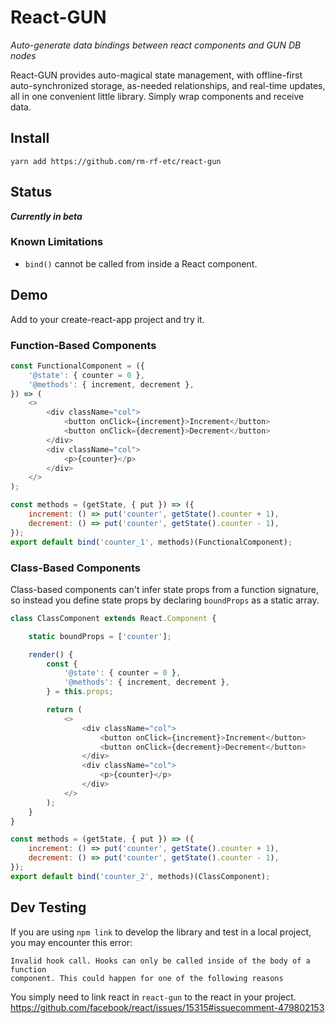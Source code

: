 # React-GUN

_Auto-generate data bindings between react components and GUN DB nodes_

React-GUN provides auto-magical state management, with offline-first auto-synchronized
storage, as-needed relationships, and real-time updates, all in one convenient little
library. Simply wrap components and receive data.

## Install

`yarn add https://github.com/rm-rf-etc/react-gun`

## Status
**_Currently in beta_**

### Known Limitations
* `bind()` cannot be called from inside a React component.

## Demo

Add to your create-react-app project and try it.

### Function-Based Components
```javascript
const FunctionalComponent = ({
	'@state': { counter = 0 },
	'@methods': { increment, decrement },
}) => (
	<>
		<div className="col">
			<button onClick={increment}>Increment</button>
			<button onClick={decrement}>Decrement</button>
		</div>
		<div className="col">
			<p>{counter}</p>
		</div>
	</>
);

const methods = (getState, { put }) => ({
	increment: () => put('counter', getState().counter + 1),
	decrement: () => put('counter', getState().counter - 1),
});
export default bind('counter_1', methods)(FunctionalComponent);
```

### Class-Based Components

Class-based components can't infer state props from a function signature,
so instead you define state props by declaring `boundProps` as a static
array.

```javascript
class ClassComponent extends React.Component {

    static boundProps = ['counter'];

    render() {
		const {
			'@state': { counter = 0 },
			'@methods': { increment, decrement },
		} = this.props;

        return (
			<>
				<div className="col">
					<button onClick={increment}>Increment</button>
					<button onClick={decrement}>Decrement</button>
				</div>
				<div className="col">
					<p>{counter}</p>
				</div>
			</>
        );
    }
}

const methods = (getState, { put }) => ({
	increment: () => put('counter', getState().counter + 1),
	decrement: () => put('counter', getState().counter - 1),
});
export default bind('counter_2', methods)(ClassComponent);
```


## Dev Testing

If you are using `npm link` to develop the library and test in a local project,
you may encounter this error:
```
Invalid hook call. Hooks can only be called inside of the body of a function
component. This could happen for one of the following reasons
```

You simply need to link react in `react-gun` to the react in your project.
https://github.com/facebook/react/issues/15315#issuecomment-479802153
